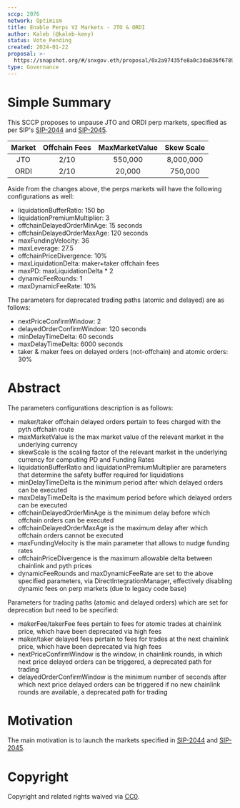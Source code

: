 ```yaml
---
sccp: 2076
network: Optimism
title: Enable Perps V2 Markets - JTO & ORDI
author: Kaleb (@kaleb-keny)
status: Vote_Pending
created: 2024-01-22
proposal: >-
  https://snapshot.org/#/snxgov.eth/proposal/0x2a97435fe8a0c3da836f67892f69184e8bb5060f903d00c4cd075a2c74dc1b3f
type: Governance
---
```


# Simple Summary

This SCCP proposes to unpause JTO and ORDI perp markets, specified as per SIP's  [SIP-2044](https://sips.synthetix.io/sips/sip-2044/) and [SIP-2045](https://sips.synthetix.io/sips/sip-2044/).

| **Market** 	| **Offchain Fees** 	| **MaxMarketValue** 	| **Skew Scale** 	|
|:----------:	|:-----------------:	|:------------------:	|:--------------:	|
|     JTO    	|        2/10       	|      550,000        |   8,000,000  	  |
|     ORDI    |        2/10       	|      20,000     	  |   750,000  	    |


Aside from the changes above, the perps markets will have the following configurations as well:
- liquidationBufferRatio: 150 bp
- liquidationPremiumMultiplier: 3
- offchainDelayedOrderMinAge: 15 seconds
- offchainDelayedOrderMaxAge: 120 seconds
- maxFundingVelocity: 36
- maxLeverage: 27.5
- offchainPriceDivergence: 10%
- maxLiquidationDelta: maker+taker offchain fees 
- maxPD: maxLiquidationDelta * 2
- dynamicFeeRounds: 1
- maxDynamicFeeRate: 10%

The parameters for deprecated trading paths (atomic and delayed) are as follows:
- nextPriceConfirmWindow: 2
- delayedOrderConfirmWindow: 120 seconds
- minDelayTimeDelta: 60 seconds
- maxDelayTimeDelta: 6000 seconds
- taker & maker fees on delayed orders (not-offchain) and atomic orders: 30%


# Abstract

The parameters configurations description is as follows:
- maker/taker offchain delayed orders pertain to fees charged with the pyth offchain route
- maxMarketValue is the max market value of the relevant market in the underlying currency
- skewScale is the scaling factor of the relevant market in the underlying currency for computing PD and Funding Rates
- liquidationBufferRatio and liquidationPremiumMultiplier are parameters that determine the safety buffer required for liquidations
- minDelayTimeDelta is the minimum period after which delayed orders can be executed
- maxDelayTimeDelta is the maximum period before which delayed orders can be executed
- offchainDelayedOrderMinAge is the minimum delay before which offchain orders can be executed
- offchainDelayedOrderMaxAge is the maximum delay after which offchain orders cannot be executed
- maxFundingVelocity is the main parameter that allows to nudge funding rates
- offchainPriceDivergence is the maximum allowable delta between chainlink and pyth prices
- dynamicFeeRounds and maxDynamicFeeRate are set to the above specified parameters, via DirectIntegrationManager, effectively disabling dynamic fees on perp markets (due to legacy code base)

Parameters for trading paths (atomic and delayed orders) which are set for deprecation but need to be specified: 
- makerFee/takerFee fees pertain to fees for atomic trades at chainlink price, which have been deprecated via high fees
- maker/taker delayed fees pertain to fees for trades at the next chainlink price, which have been deprecated via high fees
- nextPriceConfirmWindow is the window, in chainlink rounds, in which next price delayed orders can be triggered, a deprecated path for trading
- delayedOrderConfirmWindow is the minimum number of seconds after which next price delayed orders can be triggered if no new chainlink rounds are available, a deprecated path for trading

# Motivation

The main motivation is to  launch the markets specified in [SIP-2044](https://sips.synthetix.io/sips/sip-2044/) and [SIP-2045](https://sips.synthetix.io/sips/sip-2045/).

# Copyright

Copyright and related rights waived via [CC0](https://creativecommons.org/publicdomain/zero/1.0/).


